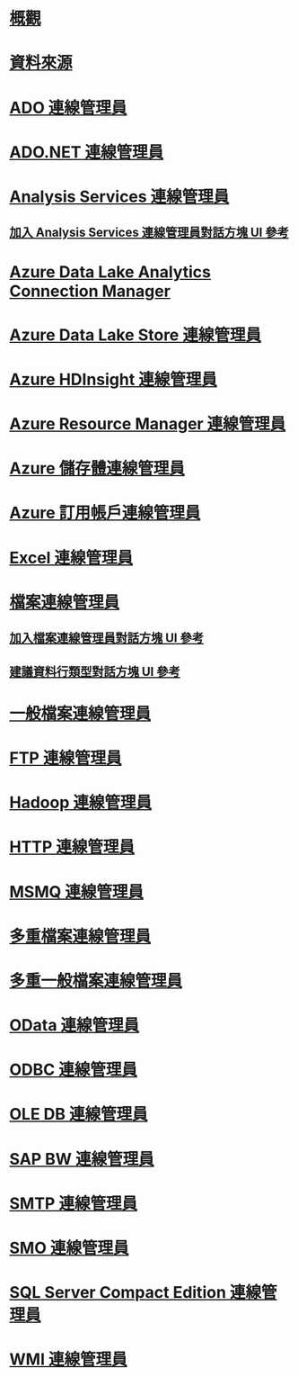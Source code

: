 # [概觀](integration-services-ssis-connections.md)  
# [資料來源](data-sources.md)  
# [ADO 連線管理員](ado-connection-manager.md)  
# [ADO.NET 連線管理員](ado-net-connection-manager.md)  
# [Analysis Services 連線管理員](analysis-services-connection-manager.md)  
## [加入 Analysis Services 連線管理員對話方塊 UI 參考](add-analysis-services-connection-manager-dialog-box-ui-reference.md)  
# [Azure Data Lake Analytics Connection Manager](azure-data-lake-analytics-connection-manager.md) 
# [Azure Data Lake Store 連線管理員](azure-data-lake-store-connection-manager.md)  
# [Azure HDInsight 連線管理員](azure-hdinsight-connection-manager.md)  
# [Azure Resource Manager 連線管理員](azure-resource-manager-connection-manager.md)  
# [Azure 儲存體連線管理員](azure-storage-connection-manager.md)  
# [Azure 訂用帳戶連線管理員](azure-subscription-connection-manager.md)  
# [Excel 連線管理員](excel-connection-manager.md)  
# [檔案連線管理員](file-connection-manager.md)  
## [加入檔案連線管理員對話方塊 UI 參考](add-file-connection-manager-dialog-box-ui-reference.md)  
## [建議資料行類型對話方塊 UI 參考](suggest-column-types-dialog-box-ui-reference.md)  
# [一般檔案連線管理員](flat-file-connection-manager.md)  
# [FTP 連線管理員](ftp-connection-manager.md)  
# [Hadoop 連線管理員](hadoop-connection-manager.md)  
# [HTTP 連線管理員](http-connection-manager.md)  
# [MSMQ 連線管理員](msmq-connection-manager.md)  
# [多重檔案連線管理員](multiple-files-connection-manager.md)  
# [多重一般檔案連線管理員](multiple-flat-files-connection-manager.md)  
# [OData 連線管理員](odata-connection-manager.md)  
# [ODBC 連線管理員](odbc-connection-manager.md)  
# [OLE DB 連線管理員](ole-db-connection-manager.md)  
# [SAP BW 連線管理員](sap-bw-connection-manager.md)  
# [SMTP 連線管理員](smtp-connection-manager.md)  
# [SMO 連線管理員](smo-connection-manager.md)  
# [SQL Server Compact Edition 連線管理員](sql-server-compact-edition-connection-manager.md)  
# [WMI 連線管理員](wmi-connection-manager.md)  

